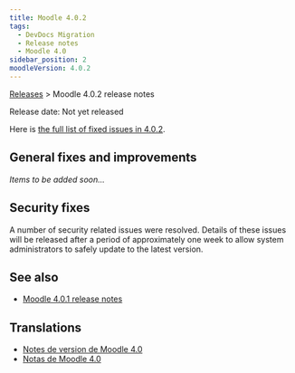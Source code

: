 ```yaml
---
title: Moodle 4.0.2
tags:
  - DevDocs Migration
  - Release notes
  - Moodle 4.0
sidebar_position: 2
moodleVersion: 4.0.2
---
```

[Releases](https://docs.moodle.org/dev/Releases) > Moodle 4.0.2 release notes

Release date: Not yet released

Here is [the full list of fixed issues in 4.0.2](https://tracker.moodle.org/secure/IssueNavigator!executeAdvanced.jspa?jqlQuery=project+%3D+mdl+AND+resolution+%3D+fixed+AND+fixVersion+in+%28%224.0.2%22%29+ORDER+BY+priority+DESC&runQuery=true&clear=true).

## General fixes and improvements

*Items to be added soon...*

## Security fixes

A number of security related issues were resolved. Details of these issues will be released after a period of approximately one week to allow system administrators to safely update to the latest version.

## See also

- [Moodle 4.0.1 release notes](/general/releases/4.0/4.0.1)

## Translations

- [Notes de version de Moodle 4.0](https://docs.moodle.org/fr/Notes_de_version_de_Moodle_4.0)
- [Notas de Moodle 4.0](https://docs.moodle.org/es/Notas_de_Moodle_4.0)
